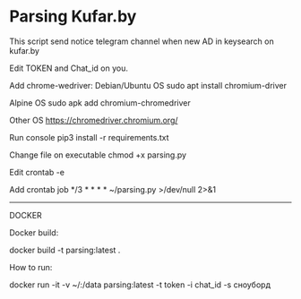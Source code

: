 # Parsing Kufar.by  
This script send notice telegram channel when new AD in keysearch on kufar.by 

Edit TOKEN and Chat_id on you.  

Add chrome-wedriver:
 Debian/Ubuntu OS
 sudo apt install chromium-driver

 Alpine OS
 sudo apk add chromium-chromedriver

 Other OS
 https://chromedriver.chromium.org/

Run console pip3 install -r requirements.txt
 
Change file on executable chmod +x parsing.py

Edit crontab -e

Add crontab job */3 * * * * ~/parsing.py >/dev/null 2>&1 


*****
DOCKER 

Docker build:

docker build -t parsing:latest .

How to run:

docker run -it -v ~/:/data parsing:latest -t token -i chat_id -s сноуборд